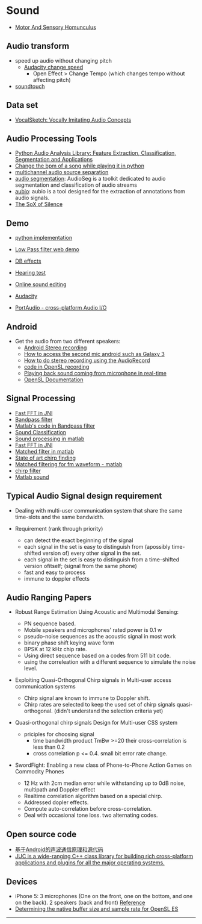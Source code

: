 Sound
===========


- [Motor And Sensory Homunculus](http://www.autismindex.com/Therapies/Therapy_Key_Word_Site_Map/sensory/motor_sensory_homunculus.html)

## Audio transform
- speed up audio without changing pitch
	- [Audacity change speed](http://wiki.audacityteam.org/wiki/Change_Speed)
		- Open Effect > Change Tempo (which changes tempo without affecting pitch)
- [soundtouch](http://www.surina.net/soundtouch/soundstretch.html#examples)


## Data set
- [VocalSketch: Vocally Imitating Audio Concepts](https://static1.squarespace.com/static/552210bae4b0c19f89444531/t/55261514e4b080e2d1bc28ec/1428559124627/CartwrightPardo_2015.pdf)


## Audio Processing Tools
- [Python Audio Analysis Library: Feature Extraction, Classification, Segmentation and Applications](https://github.com/tyiannak/pyAudioAnalysis)
- [Change the bpm of a song while playing it in python](http://stackoverflow.com/questions/4024389/change-the-bpm-of-a-song-while-playing-it-in-python)
- [multichannel audio source separation](http://www.loria.fr/~aliutkus/kaml/)
- [audio segmentation](https://gforge.inria.fr/projects/audioseg): AudioSeg is a toolkit dedicated to audio segmentation and
classification of audio streams
- [aubio](http://aubio.org/): aubio is a tool designed for the extraction of annotations from audio signals.
- [The SoX of Silence](http://digitalcardboard.com/blog/2009/08/25/the-sox-of-silence/)

## Demo
- [python implementation](https://github.com/Katee/quietnet)
- [Low Pass filter web demo](http://www.cnblogs.com/hustskyking/p/webAudio-filter.html)


- [DB effects](http://www.sengpielaudio.com/calculator-levelchange.htm)
- [Hearing test](http://www.audiocheck.net/testtones_hearingtestaudiogram.php)
- [Online sound editing](https://twistedwave.com/online/)
- [Audacity](http://audacity.sourceforge.net/)
- [PortAudio - cross-platform Audio I/O](http://www.portaudio.com/)


## Android 
- Get the audio from two different speakers:
	- [Android Stereo recording](http://stackoverflow.com/questions/17982714/android-stereo-recording-exact-same-data-from-two-different-channels)
	- [How to access the second mic android such as Galaxy 3](http://stackoverflow.com/questions/15418267/how-to-access-the-second-mic-android-such-as-galaxy-3)
	- [How to do stereo recording using the AudioRecord](http://stackoverflow.com/questions/14627246/how-can-i-record-2-microphone-in-android-simultaneously)
	- [code in OpenSL recording](http://cabbage.googlecode.com/svn/trunk/JuceLibraryCode/modules/juce_audio_devices/native/juce_android_OpenSL.cpp)
	- [Playing back sound coming from microphone in real-time](http://stackoverflow.com/questions/5728454/playing-back-sound-coming-from-microphone-in-real-time)
	- [OpenSL Documentation](https://www.khronos.org/registry/sles/specs/OpenSL_ES_Specification_1.0.1.pdf)

## Signal Processing
- [Fast FFT in JNI](https://code.google.com/p/scalalab/wiki/JavaFFTvsNative)
- [Bandpass filter](http://stackoverflow.com/questions/16389205/simple-bandpass-filter-in-java)
- [Matlab's code in Bandpass filter](http://www.ligo-wa.caltech.edu/~cheryl.vorvick/etmx2007/OldStuffFromPCLaptop/MATLAB6p1/toolbox/signal/signal/firls.m)
- [Sound Classification](http://stackoverflow.com/questions/441438/which-algorithm-should-i-use-for-signal-sound-one-class-classification)
- [Sound processing in matlab](http://homepages.udayton.edu/~hardierc/ece203/sound.htm)
- [Fast FFT in JNI](https://code.google.com/p/scalalab/wiki/JavaFFTvsNative)
- [Matched filter in matlab](http://stackoverflow.com/questions/19468733/how-to-implement-a-matched-filter)
- [State of art chirp finding](https://github.com/skymoo/lalsuite/blob/ce490c58024389142d03e9c9530f6574bb86efd5/lalinspiral/src/FindChirpBCV.h)
- [Matched filtering for fm waveform - matlab](http://www.mathworks.com/help/phased/ug/matched-filtering.html)
- [chirp filter](http://www.qsl.net/dl4yhf/speclab/chirp_filter.htm#implementation)
- [Matlab sound](http://www.icn.ucl.ac.uk/courses/MATLAB-Tutorials/Sessions2008_09/Marieke_Scholvinck/html/Matlab_sounds_complicated.html)


## Typical Audio Signal design requirement
- Dealing with multi-user communication system that share the same time-slots and the same bandwidth.

- Requirement (rank through priority)
	- can detect the exact beginning of the signal
	- each signal in the set is easy to distinguish from (apossibly time-shifted version of) every other signal in the set.
	- each signal in the set is easy to distinguish from a time-shifted version ofitself; (signal from the same phone)
	- fast and easy to process
	- immune to doppler effects


## Audio Ranging Papers

- Robust Range Estimation Using Acoustic and Multimodal Sensing:
	- PN sequence based. 
	- Mobile speakers and microphones' rated power is 0.1 w
	- pseudo-noise sequences as the acoustic signal in most work
	- binary phase shift keying wave form
	- BPSK at 12 kHz chip rate. 
	- Using direct sequence based on a codes from 511 bit code.
	- using the correleation with a different sequence to simulate the noise level. 


- Exploiting Quasi-Orthogonal Chirp signals in Multi-user access communication systems
	- Chirp signal are known to immune to Doppler shift.
	- Chirp rates are selected to keep the used set of chirp signals quasi-orthogonal. (didn't understand the selection criteria yet)
	
- Quasi-orthogonal chirp signals Design for Multi-user CSS system
	- priciples for choosing signal
		- time bandwidth product TmBw >=20 their cross-correlation is less than 0.2
		- cross correlation p <= 0.4. small bit error rate change.
		
- SwordFight: Enabling a new class of Phone-to-Phone Action Games on Commodity Phones
	- 12 Hz with 2cm median error while withstanding up to 0dB noise, multipath and Doppler effect
	- Realtime correlation algorithm based on a special chirp.
	- Addressed dopler effects.
	- Compute auto-correlation before cross-correlation.
	- Deal with occasional tone loss. two alternating codes.

## Open source code

- [基于Android的声波通信原理和源代码](http://www.oschina.net/question/730666_129117)
- [JUC is a wide-ranging C++ class library for building rich cross-platform applications and plugins for all the major operating systems.](http://www.juce.com/)


## Devices

- iPhone 5: 3 microphones (One on the front, one on the bottom, and one on the back). 2 speakers (back and front) [Reference](http://ipod.about.com/od/iPhone5SandiPhone5C/ss/Anatomy-Of-Iphone-5S.htm)
- [Determining the native buffer size and sample rate for OpenSL ES](https://play.google.com/store/apps/details?id=com.levien.audiobuffersize)

- - -



